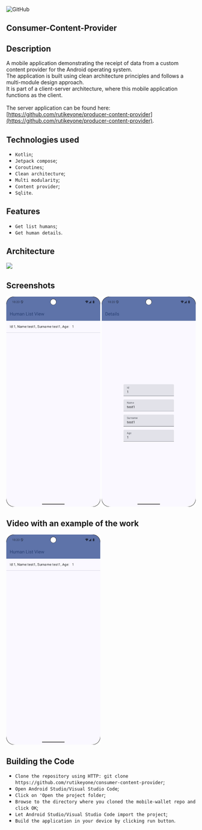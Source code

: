 ![GitHub](https://img.shields.io/github/license/IgorVolochay/Face-recognition?style=flat-square&color=blue) &nbsp;
## Consumer-Content-Provider 

## Description 
A mobile application demonstrating the receipt of data from a custom content provider for the Android operating system.
<br>
The application is built using clean architecture principles and follows a multi-module design approach.
<br>
It is part of a client-server architecture, where this mobile application functions as the client.
<br><br>
The server application can be found here: [https://github.com/rutikeyone/producer-content-provider](https://github.com/rutikeyone/producer-content-provider).

## Technologies used
* `Kotlin`;
* `Jetpack compose`;
* `Coroutines`;
* `Clean architecture`;
* `Multi modularity`;
* `Content provider`;
* `Sqlite`.

## Features
* `Get list humans`;
* `Get human details`.
  
## Architecture

<p align="start">
  <img src="https://github.com/rutikeyone/producer-content-provider/blob/master/metadata/screenshots/MVI-arhitecture.jpg"/> 
</p>

## Screenshots

<p align="start">
  <img src="https://github.com/rutikeyone/consumer-content-provider/blob/master/metadata/screenshots/1.png" width="250"/>
  <img src="https://github.com/rutikeyone/consumer-content-provider/blob/master/metadata/screenshots/2.png" width="250"/>
</p>

## Video with an example of the work

<a href="https://youtube.com/shorts/qzlxO_G7ng0?feature=share">
  <img src="https://github.com/rutikeyone/consumer-content-provider/blob/master/metadata/screenshots/1.png" width="250" />
</a>

## Building the Code

* `Clone the repository using HTTP: git clone https://github.com/rutikeyone/consumer-content-provider`;
* `Open Android Studio/Visual Studio Code`;
* `Click on 'Open the project folder`;
* `Browse to the directory where you cloned the mobile-wallet repo and click OK`;
* `Let Android Studio/Visual Studio Code import the project`;
* `Build the application in your device by clicking run button`.
